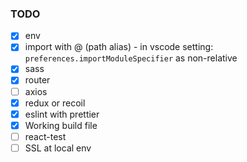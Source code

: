 ### TODO

- [x] env
- [x] import with @ (path alias) - in vscode setting: `preferences.importModuleSpecifier` as non-relative
- [x] sass
- [x] router
- [ ] axios
- [x] redux or recoil
- [x] eslint with prettier
- [x] Working build file
- [ ] react-test
- [ ] SSL at local env
